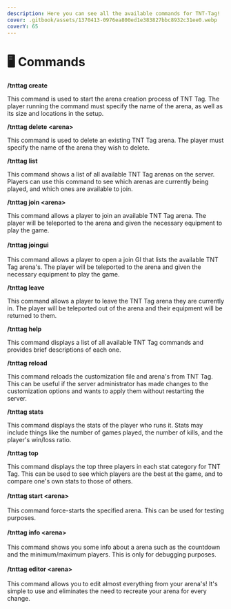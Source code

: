 ```yaml
---
description: Here you can see all the available commands for TNT-Tag!
cover: .gitbook/assets/1370413-0976ea800ed1e383827bbc8932c31ee0.webp
coverY: 65
---
```


# 🖥 Commands

**/tnttag create**

This command is used to start the arena creation process of TNT Tag. The player running the command must specify the name of the arena, as well as its size and locations in the setup.

**/tnttag delete \<arena>**

This command is used to delete an existing TNT Tag arena. The player must specify the name of the arena they wish to delete.

**/tnttag list**

This command shows a list of all available TNT Tag arenas on the server. Players can use this command to see which arenas are currently being played, and which ones are available to join.

**/tnttag join \<arena>**

This command allows a player to join an available TNT Tag arena. The player will be teleported to the arena and given the necessary equipment to play the game.\
\
**/tnttag joingui**\
\
This command allows a player to open a join GI that lists the available TNT Tag arena's. The player will be teleported to the arena and given the necessary equipment to play the game.

**/tnttag leave**

This command allows a player to leave the TNT Tag arena they are currently in. The player will be teleported out of the arena and their equipment will be returned to them.

**/tnttag help**

This command displays a list of all available TNT Tag commands and provides brief descriptions of each one.

**/tnttag reload**

This command reloads the customization file and arena's from TNT Tag. This can be useful if the server administrator has made changes to the customization options and wants to apply them without restarting the server.

**/tnttag stats**

This command displays the stats of the player who runs it. Stats may include things like the number of games played, the number of kills, and the player's win/loss ratio.

**/tnttag top**

This command displays the top three players in each stat category for TNT Tag. This can be used to see which players are the best at the game, and to compare one's own stats to those of others.\
\
**/tnttag start \<arena>**\
\
This command force-starts the specified arena. This can be used for testing purposes.\
\
**/tnttag info \<arena>**\
\
This command shows you some info about a arena such as the countdown and the minimum/maximum players. This is only for debugging purposes.\
\
**/tnttag editor \<arena>**\
\
This command allows you to edit almost everything from your arena's! It's simple to use and eliminates the need to recreate your arena for every change.
